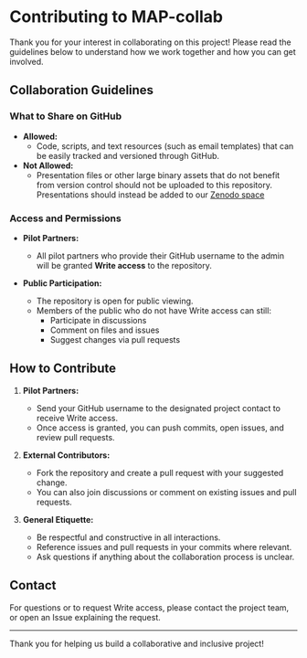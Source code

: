 # Contributing to MAP-collab

Thank you for your interest in collaborating on this project! Please read the guidelines below to understand how we work together and how you can get involved.

## Collaboration Guidelines

### What to Share on GitHub

- **Allowed:**  
  - Code, scripts, and text resources (such as email templates) that can be easily tracked and versioned through GitHub.
- **Not Allowed:**  
  - Presentation files or other large binary assets that do not benefit from version control should not be uploaded to this repository. Presentations should instead be added to our [Zenodo space](https://zenodo.org/communities/mappilot/records?q=&l=list&p=1&s=10&sort=newest)

### Access and Permissions

- **Pilot Partners:**  
  - All pilot partners who provide their GitHub username to the admin will be granted **Write access** to the repository.

- **Public Participation:**  
  - The repository is open for public viewing.
  - Members of the public who do not have Write access can still:
    - Participate in discussions
    - Comment on files and issues
    - Suggest changes via pull requests

## How to Contribute

1. **Pilot Partners:**  
   - Send your GitHub username to the designated project contact to receive Write access.
   - Once access is granted, you can push commits, open issues, and review pull requests.

2. **External Contributors:**  
   - Fork the repository and create a pull request with your suggested change.
   - You can also join discussions or comment on existing issues and pull requests.

3. **General Etiquette:**  
   - Be respectful and constructive in all interactions.
   - Reference issues and pull requests in your commits where relevant.
   - Ask questions if anything about the collaboration process is unclear.

## Contact

For questions or to request Write access, please contact the project team, or open an Issue explaining the request.

---

Thank you for helping us build a collaborative and inclusive project!
